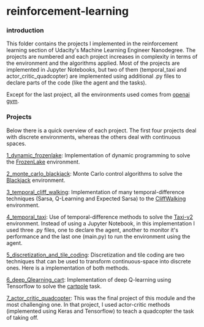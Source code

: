 # reinforcement-learning

### introduction

This folder contains the projects I implemented in the reinforcement learning section of Udacity's Machine Learning Engineer Nanodegree. The projects are numbered and each project increases in complexity in terms of the environment and the algorithms applied. Most of the projects are implemented in Jupyter Notebooks, but two of them (temporal_taxi and actor_critic_quadcopter) are implemented using additional .py files to declare parts of the code (like the agent and the tasks).

Except for the last project, all the environments used comes from [openai gym](https://gym.openai.com/).

### Projects

Below there is a quick overview of each project. The first four projects deal with discrete environments, whereas the others deal with continuous spaces.

[1_dynamic_frozenlake](https://github.com/luiznonenmacher/reinforcement-learning/tree/master/1_dynamic_frozenlake): Implementation of dynamic programming to solve the [FrozenLake](https://github.com/openai/gym/blob/master/gym/envs/toy_text/frozen_lake.py) environment.

[2_monte_carlo_blackjack](https://github.com/luiznonenmacher/reinforcement-learning/tree/master/2_monte_carlo_blackjack): Monte Carlo control algorithms to solve the [Blackjack](https://github.com/openai/gym/blob/master/gym/envs/toy_text/blackjack.py) environment.

[3_temporal_cliff_walking](https://github.com/luiznonenmacher/reinforcement-learning/tree/master/3_temporal_cliff_walking): Implementation of many temporal-difference techniques (Sarsa, Q-Learning and Expected Sarsa) to the [CliffWalking](https://github.com/openai/gym/blob/master/gym/envs/toy_text/cliffwalking.py) environment.

[4_temporal_taxi](https://github.com/luiznonenmacher/reinforcement-learning/tree/master/4_temporal_taxi): Use of temporal-difference methods to solve the [Taxi-v2](https://github.com/openai/gym/blob/master/gym/envs/toy_text/taxi.py) environment. Instead of using a Jupyter Notebook, in this implementation I used three .py files, one to declare the agent, another to monitor it's performance and the last one (main.py) to run the environment using the agent.

[5_discretization_and_tile_coding](https://github.com/luiznonenmacher/reinforcement-learning/tree/master/5_discretization_and_tile_coding): Discretization and tile coding are two techniques that can be used to transform continuous-space into discrete ones. Here is a implementation of both methods.

[6_deep_Qlearning_cart](https://github.com/luiznonenmacher/reinforcement-learning/tree/master/6_deep_Qlearning_cart): Implementation of deep Q-learning using Tensorflow to solve the [cartpole](https://github.com/openai/gym/blob/master/gym/envs/classic_control/cartpole.py) task.

[7_actor_critic_quadcopter](https://github.com/luiznonenmacher/reinforcement-learning/tree/master/7_actor_critic_quadcopter): This was the final project of this module and the most challenging one. In that project, I used actor-critic methods (implemented using Keras and Tensorflow) to teach a quadcopter the task of taking off. 

